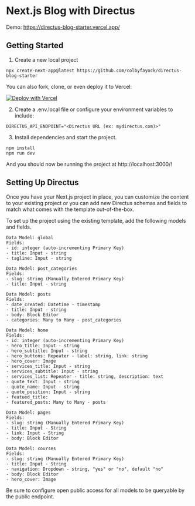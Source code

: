 # Next.js Blog with Directus

Demo: https://directus-blog-starter.vercel.app/

## Getting Started

1. Create a new local project

```
npx create-next-app@latest https://github.com/colbyfayock/directus-blog-starter
```

You can also fork, clone, or even deploy it to Vercel:

[![Deploy with Vercel](https://vercel.com/button)](https://vercel.com/new/clone?repository-url=https%3A%2F%2Fgithub.com%2Fcolbyfayock%2Fdirectus-blog-starter)

2. Create a .env.local file or configure your environment variables to include:

```
DIRECTUS_API_ENDPOINT="<Directus URL (ex: mydirectus.com)>"
```

3. Install dependencies and start the project.

```
npm install
npm run dev
```

And you should now be running the project at http://localhost:3000/!

## Setting Up Directus

Once you have your Next.js project in place, you can customize the content to your existing project or you can
add new Directus schemas and fields to match what comes with the template out-of-the-box.

To set up the project using the existing template, add the following models and fields.

```
Data Model: global
Fields:
- id: integer (auto-incrementing Primary Key)
- title: Input - string
- tagline: Input - string

Data Model: post_categories
Fields:
- slug: string (Manually Entered Primary Key)
- title: Input - string

Data Model: posts
Fields:
- date_created: Datetime - timestamp
- title: Input - string
- body: Block Editor
- categories: Many to Many - post_categories

Data Model: home
Fields:
- id: integer (auto-incrementing Primary Key)
- hero_title: Input - string
- hero_subtitle: Input - string
- hero_buttons: Repeater - label: string, link: string
- hero_cover: Image
- services_title: Input - string
- services_subtitle: Input - string
- services_list: Repeater - title: string, description: text
- quote_text: Input - string
- quote_name: Input - string
- quote_position: Input - string
- featued_title:
- featured_posts: Many to Many - posts

Data Model: pages
Fields:
- slug: string (Manually Entered Primary Key)
- title: Input - String
- link: Input - String
- body: Block Editor

Data Model: courses
Fields:
- slug: string (Manually Entered Primary Key)
- title: Input - String
- navigation: Dropdown - string, "yes" or "no", default "no"
- body: Block Editor
- hero_cover: Image
```

Be sure to configure open public access for all models to be queryable by the public endpoint.

